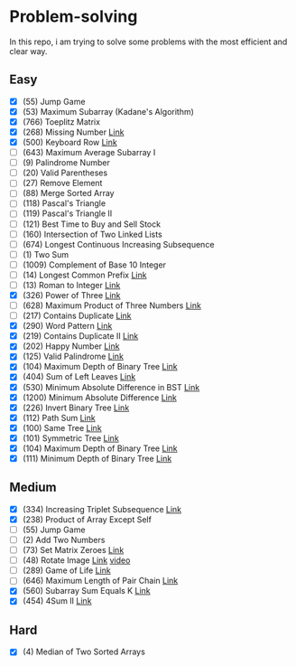 # Problem-solving
In this repo, i am trying to solve some problems with the most efficient and clear way.
## Easy
- [X] (55) Jump Game
- [X] (53) Maximum Subarray (Kadane's Algorithm)
- [X] (766) Toeplitz Matrix
- [X] (268) Missing Number [Link](https://leetcode.com/problems/missing-number/)
- [X] (500) Keyboard Row [Link](https://leetcode.com/problems/keyboard-row/)
- [ ] (643) Maximum Average Subarray I
- [ ] (9) Palindrome Number
- [ ] (20) Valid Parentheses
- [ ] (27) Remove Element
- [ ] (88) Merge Sorted Array
- [ ] (118) Pascal's Triangle
- [ ] (119) Pascal's Triangle II
- [ ] (121) Best Time to Buy and Sell Stock
- [ ] (160) Intersection of Two Linked Lists
- [ ] (674) Longest Continuous Increasing Subsequence
- [ ] (1) Two Sum
- [ ] (1009) Complement of Base 10 Integer
- [ ] (14) Longest Common Prefix [Link](https://leetcode.com/problems/longest-common-prefix/)
- [ ] (13) Roman to Integer [Link](https://leetcode.com/problems/roman-to-integer/)
- [X] (326) Power of Three [Link](https://leetcode.com/problems/power-of-three)
- [ ] (628) Maximum Product of Three Numbers [Link](https://leetcode.com/problems/maximum-product-of-three-numbers/)
- [ ] (217) Contains Duplicate [Link](https://leetcode.com/problems/contains-duplicate/)
- [X] (290) Word Pattern [Link](https://leetcode.com/problems/word-pattern/)
- [X] (219) Contains Duplicate II [Link](https://leetcode.com/problems/contains-duplicate-ii/)
- [X] (202) Happy Number [Link](https://leetcode.com/problems/happy-number/)
- [X] (125) Valid Palindrome [Link](https://leetcode.com/problems/valid-palindrome/)
- [X] (104) Maximum Depth of Binary Tree [Link](https://leetcode.com/problems/maximum-depth-of-binary-tree/)
- [X] (404) Sum of Left Leaves [Link](https://leetcode.com/problems/sum-of-left-leaves/)
- [X] (530) Minimum Absolute Difference in BST [Link](https://leetcode.com/problems/minimum-absolute-difference-in-bst/)
- [X] (1200) Minimum Absolute Difference [Link](https://leetcode.com/problems/minimum-absolute-difference/)
- [X] (226) Invert Binary Tree [Link](https://leetcode.com/problems/invert-binary-tree/)
- [X] (112) Path Sum [Link](https://leetcode.com/problems/path-sum/)
- [X] (100) Same Tree [Link](https://leetcode.com/problems/same-tree/)
- [X] (101) Symmetric Tree [Link](https://leetcode.com/problems/symmetric-tree/)
- [X] (104) Maximum Depth of Binary Tree [Link](https://leetcode.com/problems/symmetric-tree/)
- [X] (111) Minimum Depth of Binary Tree [Link](https://leetcode.com/problems/minimum-depth-of-binary-tree/)

## Medium
- [X] (334) Increasing Triplet Subsequence [Link](https://leetcode.com/problems/increasing-triplet-subsequence/)
- [X] (238) Product of Array Except Self
- [ ] (55) Jump Game
- [ ] (2) Add Two Numbers
- [ ] (73) Set Matrix Zeroes [Link](https://leetcode.com/problems/set-matrix-zeroes/)
- [ ] (48) Rotate Image [Link](https://leetcode.com/problems/rotate-image/) [video](https://www.youtube.com/watch?v=kd5u3GEQkPY)
- [ ] (289) Game of Life [Link](https://leetcode.com/problems/game-of-life/)
- [ ] (646) Maximum Length of Pair Chain [Link](https://leetcode.com/problems/maximum-length-of-pair-chain/)
- [X] (560) Subarray Sum Equals K [Link](https://leetcode.com/problems/subarray-sum-equals-k/)
- [X] (454) 4Sum II [Link](https://leetcode.com/problems/4sum-ii/)

## Hard
- [X] (4) Median of Two Sorted Arrays
